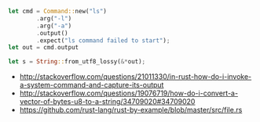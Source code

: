 ```rust
let cmd = Command::new("ls")
        .arg("-l")
        .arg("-a")
        .output()
        .expect("ls command failed to start");
let out = cmd.output

let s = String::from_utf8_lossy(&*out);
```

- http://stackoverflow.com/questions/21011330/in-rust-how-do-i-invoke-a-system-command-and-capture-its-output
- http://stackoverflow.com/questions/19076719/how-do-i-convert-a-vector-of-bytes-u8-to-a-string/34709020#34709020
- https://github.com/rust-lang/rust-by-example/blob/master/src/file.rs
